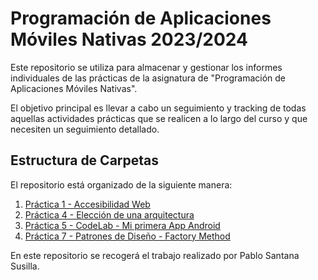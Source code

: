 # Programación de Aplicaciones Móviles Nativas 2023/2024

Este repositorio se utiliza para almacenar y gestionar los informes individuales de las prácticas de la asignatura de "Programación de Aplicaciones Móviles Nativas".

El objetivo principal es llevar a cabo un seguimiento y tracking de todas aquellas actividades prácticas que se realicen a lo largo del curso y que necesiten un seguimiento detallado.
## Estructura de Carpetas

El repositorio está organizado de la siguiente manera:

1. [Práctica 1 - Accesibilidad Web](https://github.com/pablosanttanaa/PAMN/blob/main/Pr%C3%A1ctica%201%20-%20Accesibilidad%20Web.pdf)
4. [Práctica 4 - Elección de una arquitectura](https://github.com/pablosanttanaa/PAMN/blob/main/Pr%C3%A1ctica%204%20-%20%20Elecci%C3%B3n%20de%20una%20arquitectura.pdf)
5. [Práctica 5 - CodeLab - Mi primera App Android](https://github.com/pablosanttanaa/PAMN/tree/main/CodeLab%20-%20PrimeraAppAndroid)
7. [Práctica 7 - Patrones de Diseño - Factory Method](https://github.com/pablosanttanaa/PAMN/blob/main/Pr%C3%A1ctica%207%20-%20Patrones%20de%20Dise%C3%B1o%20Factory%20Method%20-.pdf)

En este repositorio se recogerá el trabajo realizado por Pablo Santana Susilla.
